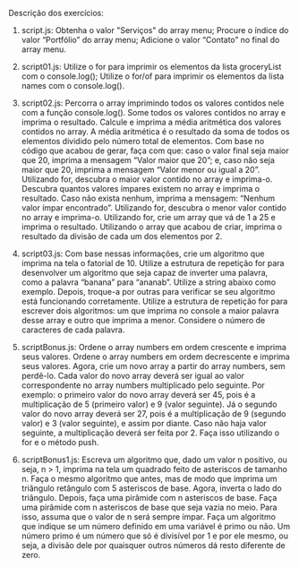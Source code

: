 Descrição dos exercícios:

1. script.js:
    Obtenha o valor "Serviços" do array menu; Procure o índice do valor “Portfólio” do array menu; Adicione o valor “Contato” no final do array menu.

2. script01.js:
    Utilize o for para imprimir os elementos da lista groceryList com o console.log(); Utilize o for/of para imprimir os elementos da lista names com o console.log().

3. script02.js:
    Percorra o array imprimindo todos os valores contidos nele com a função console.log().
    Some todos os valores contidos no array e imprima o resultado.
    Calcule e imprima a média aritmética dos valores contidos no array.
    A média aritmética é o resultado da soma de todos os elementos dividido pelo número total de elementos.
    Com base no código que acabou de gerar, faça com que: caso o valor final seja maior que 20, imprima a mensagem “Valor maior que 20”; e, caso não seja maior que 20, imprima a mensagem “Valor menor ou igual a 20”.
    Utilizando for, descubra o maior valor contido no array e imprima-o.
    Descubra quantos valores ímpares existem no array e imprima o resultado. Caso não exista nenhum, imprima a mensagem: “Nenhum valor ímpar encontrado”.
    Utilizando for, descubra o menor valor contido no array e imprima-o.
    Utilizando for, crie um array que vá de 1 a 25 e imprima o resultado.
    Utilizando o array que acabou de criar, imprima o resultado da divisão de cada um dos elementos por 2.

4. script03.js: 
    Com base nessas informações, crie um algoritmo que imprima na tela o fatorial de 10. Utilize a estrutura de repetição for para desenvolver um algoritmo que seja capaz de inverter uma palavra, como a palavra “banana” para “ananab”. Utilize a string abaixo como exemplo. Depois, troque-a por outras para verificar se seu algoritmo está funcionando corretamente. 
    Utilize a estrutura de repetição for para escrever dois algoritmos: um que imprima no console a maior palavra desse array e outro que imprima a menor. Considere o número de caracteres de cada palavra.

5. scriptBonus.js:
    Ordene o array numbers em ordem crescente e imprima seus valores.
    Ordene o array numbers em ordem decrescente e imprima seus valores. 
    Agora, crie um novo array a partir do array numbers, sem perdê-lo. Cada valor do novo array deverá ser igual ao valor correspondente no array numbers multiplicado pelo seguinte. Por exemplo: o primeiro valor do novo array deverá ser 45, pois é a multiplicação de 5 (primeiro valor) e 9 (valor seguinte). Já o segundo valor do novo array deverá ser 27, pois é a multiplicação de 9 (segundo valor) e 3 (valor seguinte), e assim por diante. Caso não haja valor seguinte, a multiplicação deverá ser feita por 2. Faça isso utilizando o for e o método push. 

6. scriptBonus1.js:
    Escreva um algoritmo que, dado um valor n positivo, ou seja, n > 1, imprima na tela um quadrado feito de asteriscos de tamanho n.
    Faça o mesmo algoritmo que antes, mas de modo que imprima um triângulo retângulo com 5 asteriscos de base. 
    Agora, inverta o lado do triângulo. 
    Depois, faça uma pirâmide com n asteriscos de base. 
    Faça uma pirâmide com n asteriscos de base que seja vazia no meio. Para isso, assuma que o valor de n será sempre ímpar.
    Faça um algoritmo que indique se um número definido em uma variável é primo ou não.
    Um número primo é um número que só é divisível por 1 e por ele mesmo, ou seja, a divisão dele por quaisquer outros números dá resto diferente de zero.



